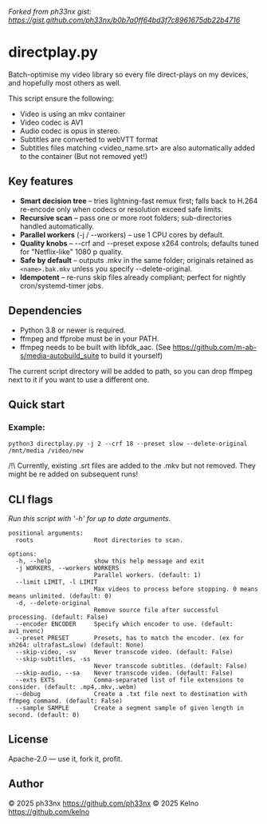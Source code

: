 _Forked from ph33nx gist: https://gist.github.com/ph33nx/b0b7a0ff64bd3f7c8961675db22b4716_

directplay.py
=============

Batch-optimise my video library so every file direct-plays on my devices, and hopefully most others as well.

This script ensure the following:
- Video is using an mkv container
- Video codec is AV1
- Audio codec is opus in stereo.
- Subtitles are converted to webVTT format
- Subtitles files matching <video_name.srt> are also automatically added to the container (But not removed yet!)

Key features
------------

- **Smart decision tree** – tries lightning-fast remux first; falls back to H.264 re-encode only when codecs or resolution exceed safe limits.
- **Recursive scan** – pass one or more root folders; sub-directories handled automatically.
- **Parallel workers** (-j / --workers) – use 1 CPU cores by default.
- **Quality knobs** – --crf and --preset expose x264 controls; defaults tuned for "Netflix-like" 1080 p quality.
- **Safe by default** – outputs <name>.mkv in the same folder; originals retained as `<name>.bak.mkv` unless you specify --delete-original.
- **Idempotent** – re-runs skip files already compliant; perfect for nightly cron/systemd-timer jobs.

Dependencies
------------
- Python 3.8 or newer is required.
- ffmpeg and ffprobe must be in your PATH. 
- ffmpeg needs to be built with libfdk_aac. (See https://github.com/m-ab-s/media-autobuild_suite to build it yourself)

The current script directory will be added to path, so you can drop ffmpeg next to it if you want to use a different one.


Quick start
-----------

### Example:   
`python3 directplay.py -j 2 --crf 18 --preset slow --delete-original /mnt/media /video/new`

/!\ Currently, existing .srt files are added to the .mkv but not removed. They might be re added on subsequent runs!
 
CLI flags
---------
*Run this script with '-h' for up to date arguments.*

```
positional arguments:
  roots                 Root directories to scan.

options:
  -h, --help            show this help message and exit
  -j WORKERS, --workers WORKERS
                        Parallel workers. (default: 1)
  --limit LIMIT, -l LIMIT
                        Max videos to process before stopping. 0 means means unlimited. (default: 0)
  -d, --delete-original
                        Remove source file after successful processing. (default: False)
  --encoder ENCODER     Specify which encoder to use. (default: av1_nvenc)
  --preset PRESET       Presets, has to match the encoder. (ex for xh264: ultrafast…slow) (default: None)
  --skip-video, -sv     Never transcode video. (default: False)
  --skip-subtitles, -ss
                        Never transcode subtitles. (default: False)
  --skip-audio, --sa    Never transcode video. (default: False)
  --exts EXTS           Comma-separated list of file extensions to consider. (default: .mp4,.mkv,.webm)
  --debug               Create a .txt file next to destination with ffmpeg command. (default: False)
  --sample SAMPLE       Create a segment sample of given length in second. (default: 0)
```

License
-------
Apache-2.0 — use it, fork it, profit.

Author
------
© 2025 ph33nx   https://github.com/ph33nx
© 2025 Kelno   https://github.com/kelno
